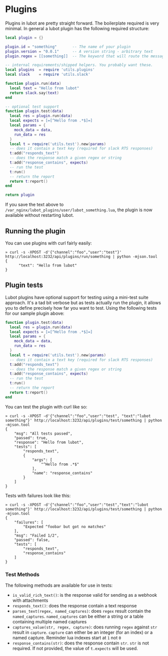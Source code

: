 # Plugins
Plugins in lubot are pretty straight forward. The boilerplate required is very minimal. In general a lubot plugin has the following required structure:

```lua
local plugin = {}

plugin.id = "something"       -- The name of your plugin
plugin.version = "0.0.1"      -- A version string - arbitrary text
plugin.regex = [[something]]  -- The keyword that will route the message to this plugin

-- internal requirements/shipped helpers. You probably want these.
local plugins  = require 'utils.plugins'
local slack    = require 'utils.slack'

function plugin.run(data)
  local text = "Hello from lubot"
  return slack.say(text)
end

-- optional test support
function plugin.test(data)
  local res = plugin.run(data)
  local expects = [=[^Hello from .*$]=]
  local params = {
    mock_data = data,
    run_data = res
  }
  local t = require('utils.test').new(params)
  -- does it contain a text key (required for slack RTS responses)
  t:add("responds_text")
  -- does the response match a given regex or string
  t:add("response_contains", expects)
  -- run the test
  t:run()
  -- return the report
  return t:report()
end

return plugin
```

If you save the text above to `/var_nginx/lubot_plugins/user/lubot_something.lua`, the plugin is now available without restarting lubot.

## Running the plugin
You can use plugins with curl fairly easily:

```
» curl -s -XPOST -d'{"channel":"foo","user":"test"}' http://localhost:3232/api/plugins/run/something | python -mjson.tool
{
      "text": "Hello from lubot"
}
```

## Plugin tests
Lubot plugins have optional support for testing using a mini-test suite approach. It's a tad bit verbose but as tests actually run the plugin, it allows you to define precisely how far you want to test. Using the following tests for our sample plugin above:

```lua
function plugin.test(data)
  local res = plugin.run(data)
  local expects = [=[^Hello from .*$]=]
  local params = {
    mock_data = data,
    run_data = res
  }
  local t = require('utils.test').new(params)
  -- does it contain a text key (required for slack RTS responses)
  t:add("responds_text")
  -- does the response match a given regex or string
  t:add("response_contains", expects)
  -- run the test
  t:run()
  -- return the report
  return t:report()
end
```

You can test the plugin with curl like so:

```
» curl -s -XPOST -d'{"channel":"foo","user":"test", "text":"lubot something"}' http://localhost:3232/api/plugins/test/something | python -mjson.tool
{
    "msg": "All tests passed",
    "passed": true,
    "response": "Hello from lubot",
    "tests": [
        "responds_text",
        {
            "args": [
                "^Hello from .*$"
            ],
            "name": "response_contains"
        }
    ]
}
```

Tests with failures look like this:

```
» curl -s -XPOST -d'{"channel":"foo","user":"test","text":"lubot something"}' http://localhost:3232/api/plugins/test/something | python -mjson.tool
{
    "failures": [
        "Expected ^foobar but got no matches"
    ],
    "msg": "Failed 1/2",
    "passed": false,
    "tests": [
        "responds_text",
        "response_contains"
    ]
}
```

### Test Methods
The following methods are available for use in tests:

- `is_valid_rich_text()`: is the response valid for sending as a webhook with attachments
- `responds_text()`: does the response contain a text response
- `parses_text(regex, named_captures)`: does `regex` result contain the `named_captures`. `named_captures` can be either a string or a table containing multiple named captures
- `captures_value(str, regex, capture)`: does running `regex` against `str` result in `capture`. `capture` can either be an integer (for an index) or a named capture. Reminder lua indexes start at `1` not `0`
- `response_contains(str)`: does the response contain `str`. `str` is not required. If not provided, the value of `t.expects` will be used.


